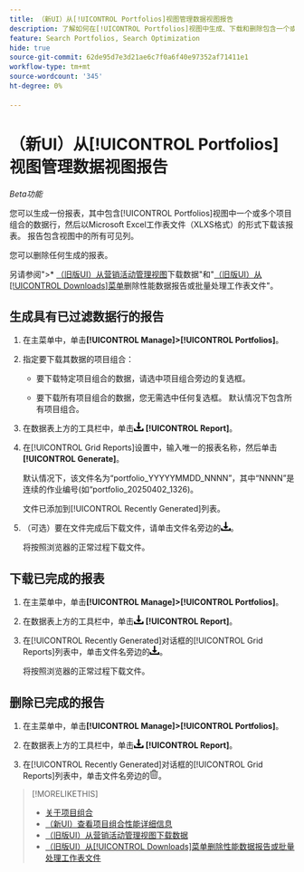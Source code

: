 ```yaml
---
title: （新UI）从[!UICONTROL Portfolios]视图管理数据视图报告
description: 了解如何在[!UICONTROL Portfolios]视图中生成、下载和删除包含一个或多个项目组合的数据行的报告。
feature: Search Portfolios, Search Optimization
hide: true
source-git-commit: 62de95d7e3d21ae6c7f0a6f40e97352af71411e1
workflow-type: tm+mt
source-wordcount: '345'
ht-degree: 0%

---
```


# （新UI）从[!UICONTROL Portfolios]视图管理数据视图报告

*Beta功能*

您可以生成一份报表，其中包含[!UICONTROL Portfolios]视图中一个或多个项目组合的数据行，然后以Microsoft Excel工作表文件（XLXS格式）的形式下载该报表。 报告包含视图中的所有可见列。

您可以删除任何生成的报表。

另请参阅&quot;>* [（旧版UI）从营销活动管理视图](/help/search-social-commerce/common-tasks/navigation-editing-selection/download.md)下载数据&quot;和&quot;[（旧版UI）从[!UICONTROL Downloads]菜单](/help/search-social-commerce/common-tasks/navigation-editing-selection/download-delete-data.md)删除性能数据报告或批量处理工作表文件&quot;。

## 生成具有已过滤数据行的报告

1. 在主菜单中，单击&#x200B;**[!UICONTROL Manage]>[!UICONTROL Portfolios]**。

1. 指定要下载其数据的项目组合：

   * 要下载特定项目组合的数据，请选中项目组合旁边的复选框。

   * 要下载所有项目组合的数据，您无需选中任何复选框。 默认情况下包含所有项目组合。

1. 在数据表上方的工具栏中，单击![下载](/help/search-social-commerce/assets/download.png "下载") **[!UICONTROL Report]**。

1. 在[!UICONTROL Grid Reports]设置中，输入唯一的报表名称，然后单击&#x200B;**[!UICONTROL Generate]**。

   默认情况下，该文件名为“portfolio_YYYYYMMDD_NNNN”，其中“NNNN”是连续的作业编号(如“portfolio_20250402_1326)。

   文件已添加到[!UICONTROL Recently Generated]列表。

1. （可选）要在文件完成后下载文件，请单击文件名旁边的![下载](/help/search-social-commerce/assets/download.png "下载")。

   将按照浏览器的正常过程下载文件。

## 下载已完成的报表

1. 在主菜单中，单击&#x200B;**[!UICONTROL Manage]>[!UICONTROL Portfolios]**。

1. 在数据表上方的工具栏中，单击![下载](/help/search-social-commerce/assets/download.png "下载") **[!UICONTROL Report]**。

1. 在[!UICONTROL Recently Generated]对话框的[!UICONTROL Grid Reports]列表中，单击文件名旁边的![下载](/help/search-social-commerce/assets/download.png "下载")。

   将按照浏览器的正常过程下载文件。

## 删除已完成的报告

1. 在主菜单中，单击&#x200B;**[!UICONTROL Manage]>[!UICONTROL Portfolios]**。

1. 在数据表上方的工具栏中，单击![下载](/help/search-social-commerce/assets/download.png "下载") **[!UICONTROL Report]**。

1. 在[!UICONTROL Recently Generated]对话框的[!UICONTROL Grid Reports]列表中，单击文件名旁边的![删除](/help/search-social-commerce/assets/delete-new.png "删除")。

>[!MORELIKETHIS]
>
>* [关于项目组合](portfolio-about.md)
>* [（新UI）查看项目组合性能详细信息](portfolio-details.md)
>* [（旧版UI）从营销活动管理视图下载数据](/help/search-social-commerce/common-tasks/navigation-editing-selection/download.md)
>* [（旧版UI）从[!UICONTROL Downloads]菜单删除性能数据报告或批量处理工作表文件](/help/search-social-commerce/common-tasks/navigation-editing-selection/download-delete-data.md)
